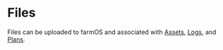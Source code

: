# Files

Files can be uploaded to farmOS and associated with
[Assets](/model/type/asset), [Logs](/model/type/log), and
[Plans](/model/type/plan).
